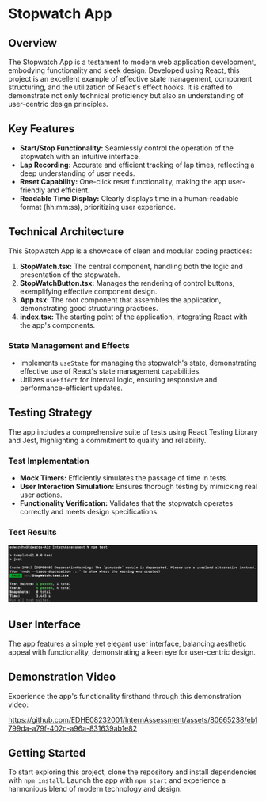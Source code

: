 # Stopwatch App

## Overview
The Stopwatch App is a testament to modern web application development, embodying functionality and sleek design. Developed using React, this project is an excellent example of effective state management, component structuring, and the utilization of React's effect hooks. It is crafted to demonstrate not only technical proficiency but also an understanding of user-centric design principles.

## Key Features
- **Start/Stop Functionality:** Seamlessly control the operation of the stopwatch with an intuitive interface.
- **Lap Recording:** Accurate and efficient tracking of lap times, reflecting a deep understanding of user needs.
- **Reset Capability:** One-click reset functionality, making the app user-friendly and efficient.
- **Readable Time Display:** Clearly displays time in a human-readable format (hh:mm:ss), prioritizing user experience.

## Technical Architecture
This Stopwatch App is a showcase of clean and modular coding practices:

1. **StopWatch.tsx:** The central component, handling both the logic and presentation of the stopwatch.
2. **StopWatchButton.tsx:** Manages the rendering of control buttons, exemplifying effective component design.
3. **App.tsx:** The root component that assembles the application, demonstrating good structuring practices.
4. **index.tsx:** The starting point of the application, integrating React with the app's components.

### State Management and Effects
- Implements `useState` for managing the stopwatch's state, demonstrating effective use of React's state management capabilities.
- Utilizes `useEffect` for interval logic, ensuring responsive and performance-efficient updates.

## Testing Strategy
The app includes a comprehensive suite of tests using React Testing Library and Jest, highlighting a commitment to quality and reliability.

### Test Implementation
- **Mock Timers:** Efficiently simulates the passage of time in tests.
- **User Interaction Simulation:** Ensures thorough testing by mimicking real user actions.
- **Functionality Verification:** Validates that the stopwatch operates correctly and meets design specifications.

### Test Results
![Test Results](./test_results/test.png)

## User Interface
The app features a simple yet elegant user interface, balancing aesthetic appeal with functionality, demonstrating a keen eye for user-centric design.

## Demonstration Video
Experience the app's functionality firsthand through this demonstration video:

https://github.com/EDHE08232001/InternAssessment/assets/80665238/eb1799da-a79f-402c-a96a-831639ab1e82

## Getting Started
To start exploring this project, clone the repository and install dependencies with `npm install`. Launch the app with `npm start` and experience a harmonious blend of modern technology and design.

